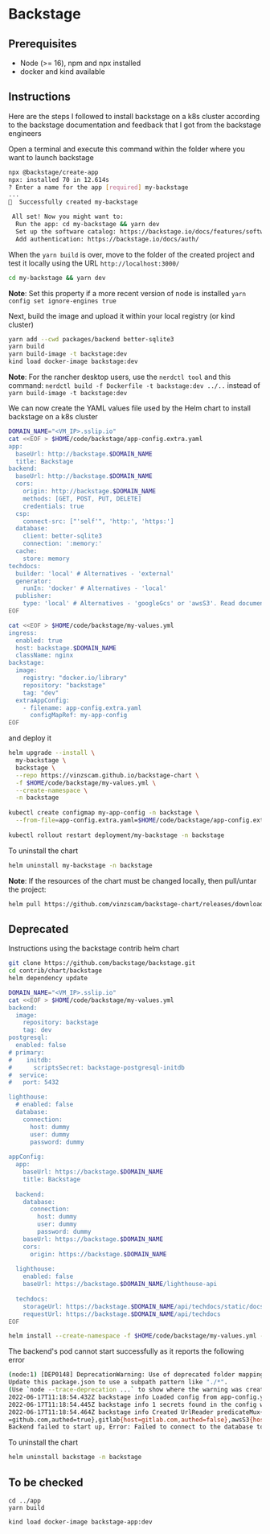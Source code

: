 # Backstage

## Prerequisites

- Node (>= 16), npm and npx installed
- docker and kind available

## Instructions

Here are the steps I followed to install backstage on a k8s cluster according to the backstage documentation
and feedback that I got from the backstage engineers

Open a terminal and execute this command within the folder where you want to launch backstage
```bash
npx @backstage/create-app
npx: installed 70 in 12.614s
? Enter a name for the app [required] my-backstage
...
🥇  Successfully created my-backstage

 All set! Now you might want to:
  Run the app: cd my-backstage && yarn dev
  Set up the software catalog: https://backstage.io/docs/features/software-catalog/configuration
  Add authentication: https://backstage.io/docs/auth/
```
When the `yarn build` is over, move to the folder of the created project and test it locally using the URL `http://localhost:3000/`
```bash
cd my-backstage && yarn dev
```
**Note**: Set this property if a more recent version of node is installed `yarn config set ignore-engines true`

Next, build the image and upload it within your local registry (or kind cluster)
```bash
yarn add --cwd packages/backend better-sqlite3
yarn build
yarn build-image -t backstage:dev
kind load docker-image backstage:dev
```
**Note**: For the rancher desktop users, use the `nerdctl tool` and this command: `nerdctl build -f Dockerfile -t backstage:dev ../..` instead of `yarn build-image -t backstage:dev`

We can now create the YAML values file used by the Helm chart to install backstage on a k8s cluster
```bash
DOMAIN_NAME="<VM_IP>.sslip.io"
cat <<EOF > $HOME/code/backstage/app-config.extra.yaml
app:
  baseUrl: http://backstage.$DOMAIN_NAME
  title: Backstage
backend:
  baseUrl: http://backstage.$DOMAIN_NAME
  cors:
    origin: http://backstage.$DOMAIN_NAME
    methods: [GET, POST, PUT, DELETE]
    credentials: true      
  csp:
    connect-src: ["'self'", 'http:', 'https:']
  database:
    client: better-sqlite3
    connection: ':memory:'
  cache:
    store: memory
techdocs:
  builder: 'local' # Alternatives - 'external'
  generator:
    runIn: 'docker' # Alternatives - 'local'
  publisher:
    type: 'local' # Alternatives - 'googleGcs' or 'awsS3'. Read documentation for using alternatives.
EOF

cat <<EOF > $HOME/code/backstage/my-values.yml
ingress:
  enabled: true
  host: backstage.$DOMAIN_NAME
  className: nginx
backstage:
  image:
    registry: "docker.io/library"
    repository: "backstage"
    tag: "dev"
  extraAppConfig:
    - filename: app-config.extra.yaml
      configMapRef: my-app-config      
EOF
```
and deploy it
```bash
helm upgrade --install \
  my-backstage \
  backstage \
  --repo https://vinzscam.github.io/backstage-chart \
  -f $HOME/code/backstage/my-values.yml \
  --create-namespace \
  -n backstage
  
kubectl create configmap my-app-config -n backstage \
  --from-file=app-config.extra.yaml=$HOME/code/backstage/app-config.extra.yaml
  
kubectl rollout restart deployment/my-backstage -n backstage
```
To uninstall the chart
```bash
helm uninstall my-backstage -n backstage
```
**Note**: If the resources of the chart must be changed locally, then pull/untar the project:
```bash
helm pull https://github.com/vinzscam/backstage-chart/releases/download/backstage-0.2.0/backstage-0.2.0.tgz --untar --untardir ./
```

## Deprecated

Instructions using the backstage contrib helm chart

```bash
git clone https://github.com/backstage/backstage.git
cd contrib/chart/backstage
helm dependency update

DOMAIN_NAME="<VM_IP>.sslip.io"
cat <<EOF > $HOME/code/backstage/my-values.yml
backend:
  image:
    repository: backstage
    tag: dev
postgresql:
  enabled: false
# primary:
#    initdb:
#      scriptsSecret: backstage-postgresql-initdb 
#  service:
#   port: 5432 

lighthouse:
  # enabled: false
  database:
    connection:
      host: dummy
      user: dummy
      password: dummy
         
appConfig:
  app:
    baseUrl: https://backstage.$DOMAIN_NAME
    title: Backstage
    
  backend:
    database:
      connection:
        host: dummy
        user: dummy
        password: dummy
    baseUrl: https://backstage.$DOMAIN_NAME
    cors:
      origin: https://backstage.$DOMAIN_NAME
      
  lighthouse:
    enabled: false
    baseUrl: https://backstage.$DOMAIN_NAME/lighthouse-api
    
  techdocs:
    storageUrl: https://backstage.$DOMAIN_NAME/api/techdocs/static/docs
    requestUrl: https://backstage.$DOMAIN_NAME/api/techdocs
EOF

helm install --create-namespace -f $HOME/code/backstage/my-values.yml -n backstage backstage .
```

The backend's pod cannot start successfully as it reports the following error
```bash
(node:1) [DEP0148] DeprecationWarning: Use of deprecated folder mapping "./" in the "exports" field module resolution of the package at /app/node_modules/yaml/package.json.
Update this package.json to use a subpath pattern like "./*".
(Use `node --trace-deprecation ...` to show where the warning was created)
2022-06-17T11:18:54.432Z backstage info Loaded config from app-config.yaml, app-config.development.yaml, env
2022-06-17T11:18:54.445Z backstage info 1 secrets found in the config which will be redacted
2022-06-17T11:18:54.464Z backstage info Created UrlReader predicateMux{readers=azure{host=dev.azure.com,authed=false},bitbucketCloud{host=bitbucket.org,authed=false},github{host
=github.com,authed=true},gitlab{host=gitlab.com,authed=false},awsS3{host=amazonaws.com,authed=false},fetch{}
Backend failed to start up, Error: Failed to connect to the database to make sure that 'backstage_plugin_catalog' exists, Error: getaddrinfo ENOTFOUND dummy
```
To uninstall the chart
```bash
helm uninstall backstage -n backstage
```

## To be checked

```
cd ../app
yarn build

kind load docker-image backstage-app:dev
```
